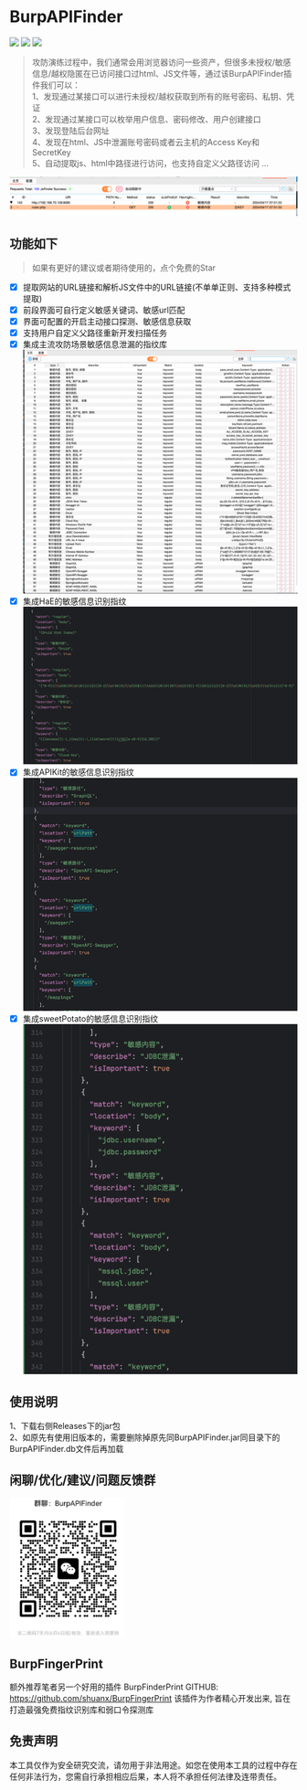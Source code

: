 # BurpAPIFinder
![](https://img.shields.io/badge/Author-Shaun-blue)
![](https://img.shields.io/badge/JDK-9+-yellow)
![](https://img.shields.io/badge/捡漏是门艺术-往往有意想不到的成果-red)
> 攻防演练过程中，我们通常会用浏览器访问一些资产，但很多未授权/敏感信息/越权隐匿在已访问接口过html、JS文件等，通过该BurpAPIFinder插件我们可以：  
> 1、发现通过某接口可以进行未授权/越权获取到所有的账号密码、私钥、凭证  
> 2、发现通过某接口可以枚举用户信息、密码修改、用户创建接口  
> 3、发现登陆后台网址  
> 4、发现在html、JS中泄漏账号密码或者云主机的Access Key和SecretKey  
> 5、自动提取js、html中路径进行访问，也支持自定义父路径访问
> ...  

![img.png](images/main.png)

## 功能如下
> 如果有更好的建议或者期待使用的，点个免费的Star
- [x] 提取网站的URL链接和解析JS文件中的URL链接(不单单正则、支持多种模式提取)
- [x] 前段界面可自行定义敏感关键词、敏感url匹配
- [x] 界面可配置的开启主动接口探测、敏感信息获取  
- [x] 支持用户自定义父路径重新开发扫描任务
- [x] 集成主流攻防场景敏感信息泄漏的指纹库  
![img.png](images/config.png)
- [x] 集成HaE的敏感信息识别指纹  
![img.png](images/HaE.png)
- [x] 集成APIKit的敏感信息识别指纹  
![img.png](images/APIKit.png)
- [x] 集成sweetPotato的敏感信息识别指纹  
![img.png](images/sweetPotato.png)

## 使用说明
1、下载右侧Releases下的jar包  
2、如原先有使用旧版本的，需要删除掉原先同BurpAPIFinder.jar同目录下的BurpAPIFinder.db文件后再加载

## 闲聊/优化/建议/问题反馈群
<img src="images/weixinqun.png" alt="img.png" width="200"/>

## BurpFingerPrint
额外推荐笔者另一个好用的插件 BurpFinderPrint
GITHUB: https://github.com/shuanx/BurpFingerPrint
该插件为作者精心开发出来, 旨在打造最强免费指纹识别库和弱口令探测库


## 免责声明

本工具仅作为安全研究交流，请勿用于非法用途。如您在使用本工具的过程中存在任何非法行为，您需自行承担相应后果，本人将不承担任何法律及连带责任。
